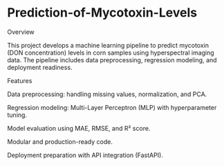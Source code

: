 # Prediction-of-Mycotoxin-Levels
Overview

This project develops a machine learning pipeline to predict mycotoxin (DON concentration) levels in corn samples using hyperspectral imaging data. The pipeline includes data preprocessing, regression modeling, and deployment readiness.

Features

Data preprocessing: handling missing values, normalization, and PCA.

Regression modeling: Multi-Layer Perceptron (MLP) with hyperparameter tuning.

Model evaluation using MAE, RMSE, and R² score.

Modular and production-ready code.

Deployment preparation with API integration (FastAPI).
